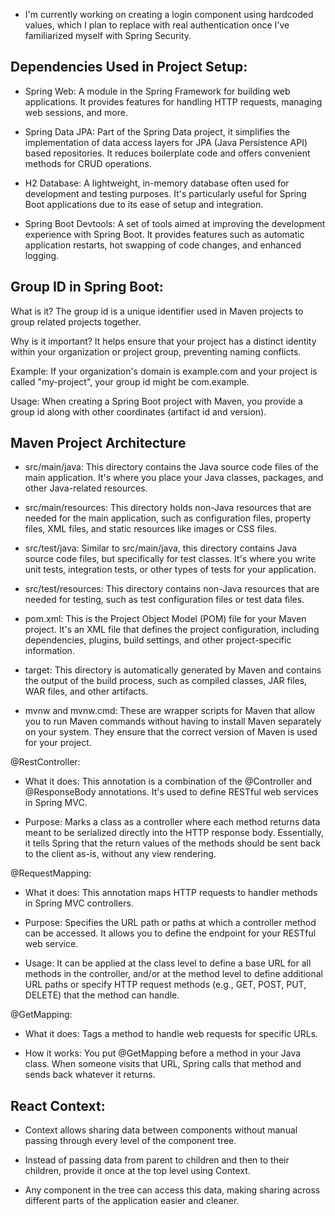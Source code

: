 - I'm currently working on creating a login component using hardcoded values, which I plan to replace with real authentication once I've familiarized myself with Spring Security.

## Dependencies Used in Project Setup:

- Spring Web: A module in the Spring Framework for building web applications. It provides features for handling HTTP requests, managing web sessions, and more.

- Spring Data JPA: Part of the Spring Data project, it simplifies the implementation of data access layers for JPA (Java Persistence API) based repositories. It reduces boilerplate code and offers convenient methods for CRUD operations.

- H2 Database: A lightweight, in-memory database often used for development and testing purposes. It's particularly useful for Spring Boot applications due to its ease of setup and integration.

- Spring Boot Devtools: A set of tools aimed at improving the development experience with Spring Boot. It provides features such as automatic application restarts, hot swapping of code changes, and enhanced logging.

## Group ID in Spring Boot:

What is it? The group id is a unique identifier used in Maven projects to group related projects together.

Why is it important? It helps ensure that your project has a distinct identity within your organization or project group, preventing naming conflicts.

Example: If your organization's domain is example.com and your project is called "my-project", your group id might be com.example.

Usage: When creating a Spring Boot project with Maven, you provide a group id along with other coordinates (artifact id and version).

## Maven Project Architecture

- src/main/java: This directory contains the Java source code files of the main application. It's where you place your Java classes, packages, and other Java-related resources.

- src/main/resources: This directory holds non-Java resources that are needed for the main application, such as configuration files, property files, XML files, and static resources like images or CSS files.

- src/test/java: Similar to src/main/java, this directory contains Java source code files, but specifically for test classes. It's where you write unit tests, integration tests, or other types of tests for your application.

- src/test/resources: This directory contains non-Java resources that are needed for testing, such as test configuration files or test data files.

- pom.xml: This is the Project Object Model (POM) file for your Maven project. It's an XML file that defines the project configuration, including dependencies, plugins, build settings, and other project-specific information.

- target: This directory is automatically generated by Maven and contains the output of the build process, such as compiled classes, JAR files, WAR files, and other artifacts.

- mvnw and mvnw.cmd: These are wrapper scripts for Maven that allow you to run Maven commands without having to install Maven separately on your system. They ensure that the correct version of Maven is used for your project.

@RestController:

- What it does: This annotation is a combination of the @Controller and @ResponseBody annotations. It's used to define RESTful web services in Spring MVC.

- Purpose: Marks a class as a controller where each method returns data meant to be serialized directly into the HTTP response body. Essentially, it tells Spring that the return values of the methods should be sent back to the client as-is, without any view rendering.

@RequestMapping:

- What it does: This annotation maps HTTP requests to handler methods in Spring MVC controllers.

- Purpose: Specifies the URL path or paths at which a controller method can be accessed. It allows you to define the endpoint for your RESTful web service.

- Usage: It can be applied at the class level to define a base URL for all methods in the controller, and/or at the method level to define additional URL paths or specify HTTP request methods (e.g., GET, POST, PUT, DELETE) that the method can handle.

@GetMapping:

- What it does: Tags a method to handle web requests for specific URLs.

- How it works: You put @GetMapping before a method in your Java class. When someone visits that URL, Spring calls that method and sends back whatever it returns.

## React Context:

- Context allows sharing data between components without manual passing through every level of the component tree.

- Instead of passing data from parent to children and then to their children, provide it once at the top level using Context.

- Any component in the tree can access this data, making sharing across different parts of the application easier and cleaner.
